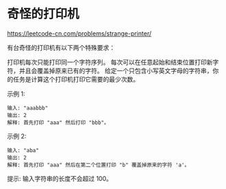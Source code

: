 # 奇怪的打印机

https://leetcode-cn.com/problems/strange-printer/

有台奇怪的打印机有以下两个特殊要求：

打印机每次只能打印同一个字符序列。
每次可以在任意起始和结束位置打印新字符，并且会覆盖掉原来已有的字符。
给定一个只包含小写英文字母的字符串，你的任务是计算这个打印机打印它需要的最少次数。

示例 1:

```
输入: "aaabbb"
输出: 2
解释: 首先打印 "aaa" 然后打印 "bbb"。
```

示例 2:

```
输入: "aba"
输出: 2
解释: 首先打印 "aaa" 然后在第二个位置打印 "b" 覆盖掉原来的字符 'a'。
```

提示: 输入字符串的长度不会超过 100。
